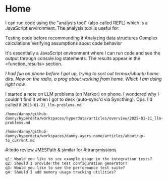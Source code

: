 # Home

I can run code using the "analysis tool" (also called REPL) which is a JavaScript environment.
The analysis tool is useful for:

Testing code before recommending it
Analyzing data structures
Complex calculations
Verifying assumptions about code behavior

It's essentially a JavaScript environment where I can run code and see the output through console.log statements. The results appear in the <function_results> section.


*I had fun on phone before I got up, trying to sort out termux/ubuntu home dirs. Now on the radio, a prog about working from home. Which I am doing right now.*

I started a note on LLM problems (on Markor) on phone. I wondered why I couldn't find it when I got to desk (auto-sync'd via Syncthing). Ops. I'd called it `2023-01-21_llm-problems.md`

`/home/danny/github-danny/hyperdata/workspaces/hyperdata/articles/overview/2025-01-21_llm-problems.md`

`/home/danny/github-danny/hyperdata/workspaces/danny.ayers.name/articles/about/up-to_current.md`

#:todo review JMESPath & similar for #:transmissions

```response
q1: Would you like to see example usage in the integration tests?
q2: Should I provide the test configuration generator?
q3: Would you like to see the performance test suite?
q4: Should I add memory usage tracking utilities?
```
